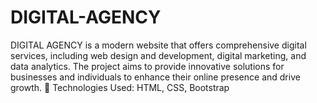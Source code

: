 # DIGITAL-AGENCY
DIGITAL AGENCY is a modern website that offers comprehensive digital services, including web design and development, digital marketing, and data analytics. The project aims to provide innovative solutions for businesses and individuals to enhance their online presence and drive growth.  🚀 Technologies Used: HTML, CSS, Bootstrap 
